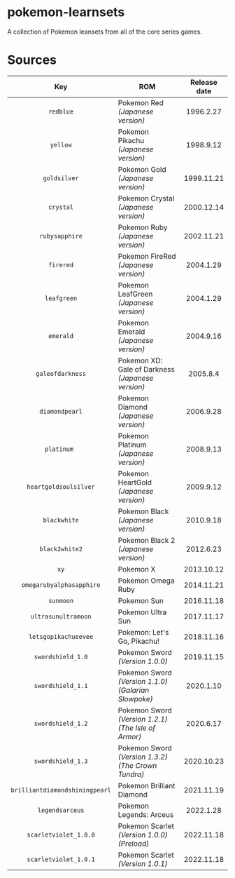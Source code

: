 # pokemon-learnsets
A collection of Pokemon leansets from all of the core series games.

# Sources
| Key | ROM | Release date |
| :-: | - | :-: |
| `redblue` | Pokemon Red *(Japanese version)* | 1996.2.27
| `yellow` | Pokemon Pikachu *(Japanese version)* | 1998.9.12
| `goldsilver` | Pokemon Gold *(Japanese version)* | 1999.11.21
| `crystal` | Pokemon Crystal *(Japanese version)* | 2000.12.14
| `rubysapphire` | Pokemon Ruby *(Japanese version)* | 2002.11.21
| `firered` | Pokemon FireRed *(Japanese version)* | 2004.1.29
| `leafgreen` | Pokemon LeafGreen *(Japanese version)* | 2004.1.29
| `emerald` | Pokemon Emerald *(Japanese version)* | 2004.9.16
| `galeofdarkness` | Pokemon XD: Gale of Darkness *(Japanese version)* | 2005.8.4
| `diamondpearl` | Pokemon Diamond *(Japanese version)* | 2006.9.28
| `platinum `| Pokemon Platinum *(Japanese version)* | 2008.9.13
| `heartgoldsoulsilver` | Pokemon HeartGold *(Japanese version)* | 2009.9.12
| `blackwhite` | Pokemon Black *(Japanese version)* | 2010.9.18
| `black2white2` | Pokemon Black 2 *(Japanese version)* | 2012.6.23
| `xy` | Pokemon X | 2013.10.12
| `omegarubyalphasapphire` | Pokemon Omega Ruby | 2014.11.21
| `sunmoon` | Pokemon Sun | 2016.11.18
| `ultrasunultramoon` | Pokemon Ultra Sun | 2017.11.17
| `letsgopikachueevee` | Pokemon: Let's Go, Pikachu! | 2018.11.16
| `swordshield_1.0` | Pokemon Sword *(Version 1.0.0)* | 2019.11.15
| `swordshield_1.1` | Pokemon Sword *(Version 1.1.0) (Galarian Slowpoke)* | 2020.1.10
| `swordshield_1.2` | Pokemon Sword *(Version 1.2.1) (The Isle of Armor)* | 2020.6.17
| `swordshield_1.3` | Pokemon Sword *(Version 1.3.2) (The Crown Tundra)* | 2020.10.23
| `brilliantdiamondshiningpearl` | Pokemon Brilliant Diamond | 2021.11.19
| `legendsarceus` | Pokemon Legends: Arceus | 2022.1.28
| `scarletviolet_1.0.0` | Pokemon Scarlet *(Version 1.0.0) (Preload)* | 2022.11.18
| `scarletviolet_1.0.1` | Pokemon Scarlet *(Version 1.0.1)* | 2022.11.18
